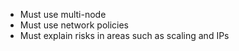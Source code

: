 - Must use multi-node
- Must use network policies
- Must explain risks in areas such as scaling and IPs